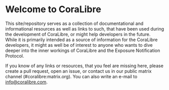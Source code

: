 # Welcome to CoraLibre

This site/repository serves as a collection of documentational and 
informational resources as well as links to such, that have been used 
during the development of CoraLibre, or might help developers in the 
future.  
While it is primarily intended as a source of information for the 
CoraLibre developers, it might as well be of interest to anyone who 
wants to dive deeper into the inner workings of CoraLibre and the 
Exposure Notification Protocol.

If you know of any links or resources, that you feel are missing 
here, please create a pull request, open an issue, or contact us in our 
public matrix channel (#coralibre:matrix.org). You can also write an 
e-mail to <info@coralibre.com>.
